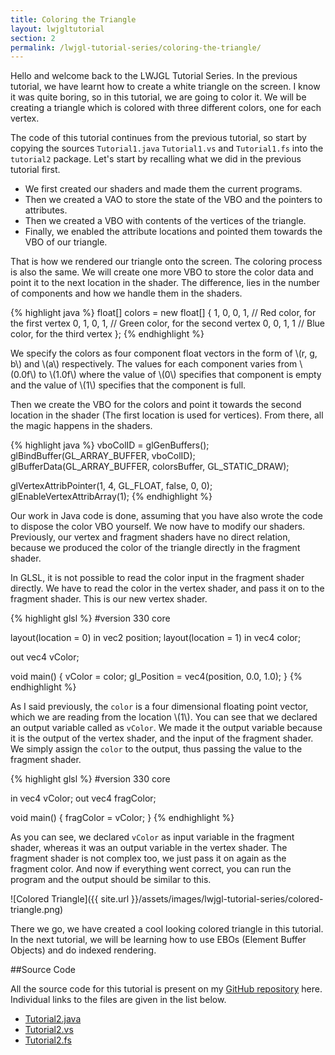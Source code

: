 ```yaml
---
title: Coloring the Triangle
layout: lwjgltutorial
section: 2
permalink: /lwjgl-tutorial-series/coloring-the-triangle/
---
```


Hello and welcome back to the LWJGL Tutorial Series. In the previous tutorial, we have learnt how to create a white triangle on the screen. I know it was quite boring, so in this tutorial, we are going to color it. We will be creating a triangle which is colored with three different colors, one for each vertex.

The code of this tutorial continues from the previous tutorial, so start by copying the sources `Tutorial1.java` `Tutorial1.vs` and `Tutorial1.fs` into the `tutorial2` package. Let's start by recalling what we did in the previous tutorial first.

  - We first created our shaders and made them the current programs.
  - Then we created a VAO to store the state of the VBO and the pointers to attributes.
  - Then we created a VBO with contents of the vertices of the triangle.
  - Finally, we enabled the attribute locations and pointed them towards the VBO of our triangle.

That is how we rendered our triangle onto the screen. The coloring process is also the same. We will create one more VBO to store the color data and point it to the next location in the shader. The difference, lies in the number of components and how we handle them in the shaders.

{% highlight java %}
float[] colors = new float[]
{
    1, 0, 0, 1,  // Red color, for the first vertex
    0, 1, 0, 1,  // Green color, for the second vertex
    0, 0, 1, 1   // Blue color, for the third vertex
};
{% endhighlight %}

We specify the colors as four component float vectors in the form of \\(r, g, b\\) and \\(a\\) respectively. The values for each component varies from \\(0.0f\\) to \\(1.0f\\) where the value of \\(0\\) specifies that component is empty and the value of \\(1\\) specifies that the component is full.

Then we create the VBO for the colors and point it towards the second location in the shader (The first location is used for vertices). From there, all the magic happens in the shaders.

{% highlight java %}
vboColID = glGenBuffers();
glBindBuffer(GL_ARRAY_BUFFER, vboColID);
glBufferData(GL_ARRAY_BUFFER, colorsBuffer, GL_STATIC_DRAW);

glVertexAttribPointer(1, 4, GL_FLOAT, false, 0, 0);
glEnableVertexAttribArray(1);
{% endhighlight %}

Our work in Java code is done, assuming that you have also wrote the code to dispose the color VBO yourself. We now have to modify our shaders. Previously, our vertex and fragment shaders have no direct relation, because we produced the color of the triangle directly in the fragment shader.

In GLSL, it is not possible to read the color input in the fragment shader directly. We have to read the color in the vertex shader, and pass it on to the fragment shader. This is our new vertex shader.

{% highlight glsl %}
#version 330 core

layout(location = 0) in vec2 position;
layout(location = 1) in vec4 color;

out vec4 vColor;

void main()
{
    vColor = color;
    gl_Position = vec4(position, 0.0, 1.0);
}
{% endhighlight %}

As I said previously, the `color` is a four dimensional floating point vector, which we are reading from the location \\(1\\). You can see that we declared an output variable called as `vColor`. We made it the output variable because it is the output of the vertex shader, and the input of the fragment shader. We simply assign the `color` to the output, thus passing the value to the fragment shader.

{% highlight glsl %}
#version 330 core

in vec4 vColor;
out vec4 fragColor;

void main()
{
    fragColor = vColor;
}
{% endhighlight %}

As you can see, we declared `vColor` as input variable in the fragment shader, whereas it was an output variable in the vertex shader. The fragment shader is not complex too, we just pass it on again as the fragment color. And now if everything went correct, you can run the program and the output should be similar to this.

<div class="text-center" markdown='1'>
![Colored Triangle]({{ site.url }}/assets/images/lwjgl-tutorial-series/colored-triangle.png)
</div>

There we go, we have created a cool looking colored triangle in this tutorial. In the next tutorial, we will be learning how to use EBOs (Element Buffer Objects) and do indexed rendering.

##Source Code

All the source code for this tutorial is present on my [GitHub repository](https://github.com/sriharshachilakapati/LWJGL-Tutorial-Series/tree/c6c5ebb18449efcd89e9b70baa45a49e7cc196b1/src/com/shc/tutorials/lwjgl/tutorial2) here. Individual links to the files are given in the list below.

  - [Tutorial2.java](https://github.com/sriharshachilakapati/LWJGL-Tutorial-Series/blob/c6c5ebb18449efcd89e9b70baa45a49e7cc196b1/src/com/shc/tutorials/lwjgl/tutorial2/Tutorial2.java)
  - [Tutorial2.vs](https://github.com/sriharshachilakapati/LWJGL-Tutorial-Series/blob/c6c5ebb18449efcd89e9b70baa45a49e7cc196b1/src/com/shc/tutorials/lwjgl/tutorial2/Tutorial2.vs)
  - [Tutorial2.fs](https://github.com/sriharshachilakapati/LWJGL-Tutorial-Series/blob/c6c5ebb18449efcd89e9b70baa45a49e7cc196b1/src/com/shc/tutorials/lwjgl/tutorial2/Tutorial2.fs)
